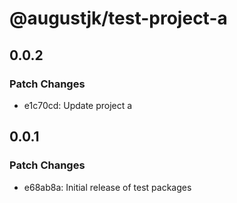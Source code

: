# @augustjk/test-project-a

## 0.0.2

### Patch Changes

- e1c70cd: Update project a

## 0.0.1

### Patch Changes

- e68ab8a: Initial release of test packages
